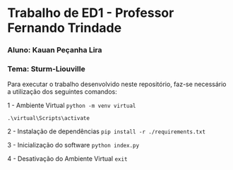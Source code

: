 # Trabalho de ED1 - Professor Fernando Trindade
### Aluno: Kauan Peçanha Lira
### Tema: Sturm-Liouville

Para executar o trabalho desenvolvido neste repositório, faz-se necessário a utilização dos seguintes comandos:

1 - Ambiente Virtual
``
  python -m venv virtual
``

``
  .\virtual\Scripts\activate
``

2 - Instalação de dependências
``
  pip install -r ./requirements.txt
``

3 - Inicialização do software
``
  python index.py
``

4 - Desativação do Ambiente Virtual
``
  exit
``
